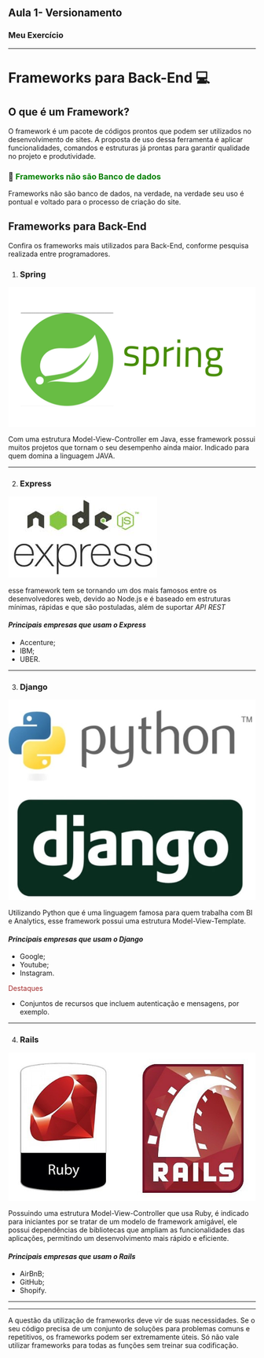 

## Aula 1- Versionamento 

### Meu Exercício
---
# Frameworks para Back-End :computer:

## O que é um Framework?


 O framework é um pacote de códigos prontos que podem ser utilizados no desenvolvimento de sites. A proposta de uso dessa ferramenta é aplicar funcionalidades, comandos e estruturas já prontas para garantir qualidade no projeto e produtividade.

### :floppy_disk: <span style="color:green"> Frameworks não são Banco de dados </span>

<p> Frameworks não são banco de dados, na verdade, na verdade seu uso é pontual e voltado para o processo de criação do site.<p>

## Frameworks para Back-End

<p> Confira os frameworks mais utilizados para Back-End, conforme pesquisa realizada entre programadores.<p.>

1. ### **Spring**
![Spring](img/spring_framework.jpg)

Com uma estrutura Model-View-Controller em Java, esse framework possui muitos projetos que tornam o seu desempenho ainda maior. Indicado para quem domina a linguagem JAVA.

---
2. ### **Express**

![Express](img/express_framework.jpg )

esse framework tem se tornando um dos mais famosos entre os desenvolvedores web, devido ao Node.js e é baseado em estruturas mínimas, rápidas e que são postuladas, além de suportar *API REST*

#### *Principais empresas que usam o Express*

- Accenture;
- IBM;
- UBER.
----
3. ### **Django**
![Django](img/django_framework.jpg)


Utilizando Python que é uma linguagem famosa para quem trabalha com BI e Analytics, esse framework possui uma estrutura Model-View-Template.

#### *Principais empresas que usam o Django*

- Google;
- Youtube;
- Instagram.

<span style="color:brown">Destaques</span>
 - Conjuntos de recursos que incluem autenticação e mensagens, por exemplo.

----
 4. ### **Rails**
![Rails](img/rails_framework.jpg)


Possuindo uma estrutura Model-View-Controller que usa Ruby, é indicado para iniciantes por se tratar de um modelo de framework amigável, ele possui dependências de bibliotecas que ampliam as funcionalidades das aplicações, permitindo um desenvolvimento mais rápido e eficiente.

#### *Principais empresas que usam o Rails*

- AirBnB;
- GitHub;
- Shopify.



___
----

<p> A questão da utilização de frameworks deve vir de suas necessidades. Se o seu código precisa de um conjunto de soluções para problemas comuns e repetitivos, os frameworks podem ser extremamente úteis. Só não vale utilizar frameworks para todas as funções sem treinar sua codificação. <p>